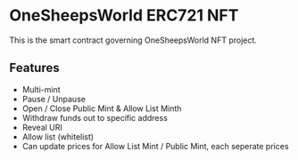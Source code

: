 # OneSheepsWorld ERC721 NFT

This is the smart contract governing OneSheepsWorld NFT project.

## Features
- Multi-mint
- Pause / Unpause
- Open / Close Public Mint & Allow List Minth
- Withdraw funds out to specific address
- Reveal URI
- Allow list (whitelist)
- Can update prices for Allow List Mint / Public Mint, each seperate prices
